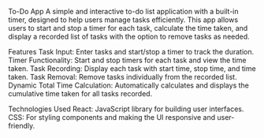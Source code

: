 To-Do App
A simple and interactive to-do list application with a built-in timer, designed to help users manage tasks efficiently. This app allows users to start and stop a timer for each task, calculate the time taken, and display a recorded list of tasks with the option to remove tasks as needed.

Features
Task Input: Enter tasks and start/stop a timer to track the duration.
Timer Functionality: Start and stop timers for each task and view the time taken.
Task Recording: Display each task with start time, stop time, and time taken.
Task Removal: Remove tasks individually from the recorded list.
Dynamic Total Time Calculation: Automatically calculates and displays the cumulative time taken for all tasks recorded.

Technologies Used
React: JavaScript library for building user interfaces.
CSS: For styling components and making the UI responsive and user-friendly.